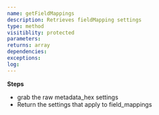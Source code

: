 ```yaml
---
name: getFieldMappings
description: Retrieves fieldMapping settings
type: method
visitiblity: protected
parameters: 
returns: array 
dependencies:
exceptions:
log:
---
```



**Steps**
- grab the raw metadata_hex settings
- Return the settings that apply to field_mappings

